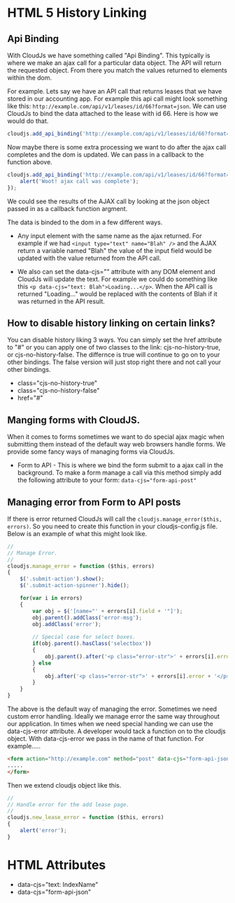 # HTML 5 History Linking

## Api Binding

With CloudJs we have something called "Api Binding". This typically is where we make an ajax call for a particular data object. The API will return the requested object. From there you match the values returned to elements within the dom.

For example. Lets say we have an API call that returns leases that we have stored in our accounting app. For example this api call might look something like this: `http://example.com/api/v1/leases/id/66?format=json`. We can use CloudJs to bind the data attached to the lease with id 66. Here is how we would do that. 

```javascript
cloudjs.add_api_binding('http://example.com/api/v1/leases/id/66?format=json');
```

Now maybe there is some extra processing we want to do after the ajax call completes and the dom is updated. We can pass in a callback to the function above.

```javascript
cloudjs.add_api_binding('http://example.com/api/v1/leases/id/66?format=json', function (json) {
	alert('Woot! ajax call was complete');
});
```
We could see the results of the AJAX call by looking at the json object passed in as a callback function argment.

The data is binded to the dom in a few different ways. 

* Any input element with the same name as the ajax returned. For example if we had `<input type="text" name="Blah" />` and the AJAX return a variable named "Blah" the value of the input field would be updated with the value returned from the API call. 

* We also can set the data-cjs="" attribute with any DOM element and CloudJs will update the text. For example we could do something like this `<p data-cjs="text: Blah">Loading...</p>`. When the API call is returned "Loading..." would be replaced with the contents of Blah if it was returned in the API result. 

## How to disable history linking on certain links?

You can disable history liking 3 ways. You can simply set the href attribute to "#" or you can apply one of two classes to the link: cjs-no-history-true, or cjs-no-history-false. The differnce is true will continue to go on to your other bindings. The false version will just stop right there and not call your other bindings. 

* class="cjs-no-history-true"
* class="cjs-no-history-false"
* href="#"

## Manging forms with CloudJS.

When it comes to forms sometimes we want to do special ajax magic when submitting them instead of the default way web browsers handle forms. We provide some fancy ways of managing forms via CloudJs.

* Form to API - This is where we bind the form submit to a ajax call in the background. To make a form manage a call via this method simply add the following attribute to your form: `data-cjs="form-api-post"`

## Managing error from Form to API posts

If there is error returned CloudJs will call the `cloudjs.manage_error($this, errors)`. So you need to create this function in your cloudjs-config.js file. Below is an example of what this might look like.

```javascript
//
// Manage Error.
//
cloudjs.manage_error = function ($this, errors)
{
	$('.submit-action').show();
	$('.submit-action-spinner').hide();

	for(var i in errors)
	{	
		var obj = $('[name="' + errors[i].field + '"]');
		obj.parent().addClass('error-msg');
		obj.addClass('error');
		
		// Special case for select boxes.
		if(obj.parent().hasClass('selectbox'))
		{
			obj.parent().after('<p class="error-str">' + errors[i].error + '</p>');
		} else
		{
			obj.after('<p class="error-str">' + errors[i].error + '</p>');
		}
	}
}
```

The above is the default way of managing the error. Sometimes we need custom error handling. Ideally we manage error the same way throughout our application. In times when we need special handing we can use the data-cjs-error attribute. A developer would tack a function on to the cloudjs object. With data-cjs-error we pass in the name of that function. For example.....

```html
<form action="http://example.com" method="post" data-cjs="form-api-json" data-cjs-eror="new_lease_error">
.....
</form>
```

Then we extend cloudjs object like this.

```javascript
//
// Handle error for the add lease page.
//
cloudjs.new_lease_error = function ($this, errors)
{
	alert('error');
}
```

# HTML Attributes

* data-cjs="text: IndexName"
* data-cjs="form-api-json"